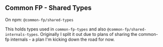 ## Common FP - Shared Types

On npm: `@common-fp/shared-types`

This holds types used in `common-fp-types` and also
`@common-fp/shared-internals-types`. Originally I split it out due to plans of
sharing the common-fp internals - a plan I'm kicking down the road for now.

